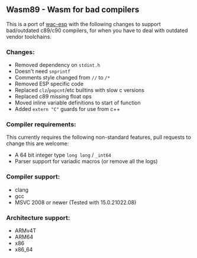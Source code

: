 ## Wasm89 - Wasm for bad compilers

This is a port of [wac-esp](https://github.com/grassel/wac-esp) with the following changes to support bad/outdated c89/c90 compilers, for when you have to deal with outdated vendor toolchains.

### Changes:
- Removed dependency on `stdint.h`
- Doesn't need `snprintf`
- Comments style changed from `//` to `/*`
- Removed ESP specific code
- Replaced `clz`/`popcnt`/etc builtins with slow c versions
- Replaced c89 missing float ops
- Moved inline variable definitions to start of function
- Added `extern "C"` guards for use from c++

### Compiler requirements:
This currently requires the following non-standard features, pull requests to change this are welcome:
- A 64 bit integer type `long long` / `_int64`
- Parser support for variadic macros (or remove all the logs)

### Compiler support:
- clang
- gcc
- MSVC 2008 or newer (Tested with 15.0.21022.08)


### Architecture support:
- ARMv4T
- ARM64
- x86
- x86_64
